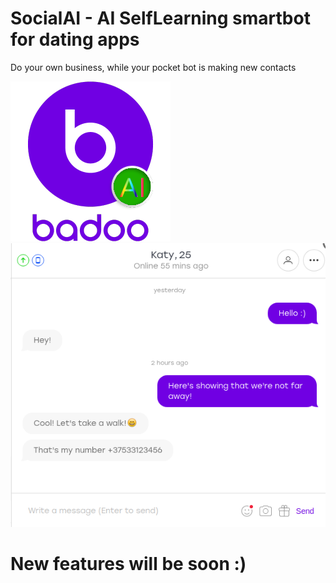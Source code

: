 # SocialAI - AI SelfLearning smartbot for dating apps

Do your own business, while your pocket bot is making new contacts


![](/img/Badoo.png)
![](/img/Screenshot0.png?raw=true "Screen0")

# New features will be soon :)

